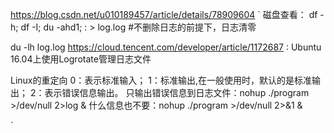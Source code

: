 https://blog.csdn.net/u010189457/article/details/78909604
`
磁盘查看：  df -h;   df -I;    du -ahd1;
: > log.log       #不删除日志的前提下，日志清零

du -lh log.log
https://cloud.tencent.com/developer/article/1172687 : Ubuntu 16.04上使用Logrotate管理日志文件

Linux的重定向
0：表示标准输入；
1：标准输出,在一般使用时，默认的是标准输出；
2：表示错误信息输出。
只输出错误信息到日志文件：nohup ./program >/dev/null 2>log &
什么信息也不要：nohup ./program >/dev/null 2>&1 &


` 
